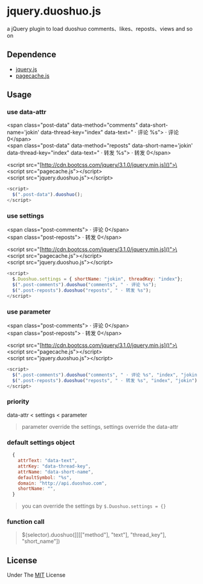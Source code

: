 # jquery.duoshuo.js
a jQuery plugin to load duoshuo comments、likes、reposts、views and so on

## Dependence

* [jquery.js](https://jquery.com/)
* [pagecache.js](https://github.com/jokinkuang/pagecache.js)

## Usage

### use data-attr
\<span class="post-data" data-method="comments" data-short-name='jokin' data-thread-key="index" data-text=" · 评论 %s"> · 评论 0\</span>  
\<span class="post-data" data-method="reposts" data-short-name='jokin' data-thread-key="index" data-text=" · 转发 %s"> · 转发 0\</span>  

\<script src="[http://cdn.bootcss.com/jquery/3.1.0/jquery.min.js]()">\</script>  
\<script src="pagecache.js">\</script>  
\<script src="jquery.duoshuo.js">\</script>  
```javascript
<script>
  $(".post-data").duoshuo();
</script>
```

### use settings
\<span class="post-comments"> · 评论 0\</span>  
\<span class="post-reposts"> · 转发 0\</span>  

\<script src="[http://cdn.bootcss.com/jquery/3.1.0/jquery.min.js]()">\</script>  
\<script src="pagecache.js">\</script>  
\<script src="jquery.duoshuo.js">\</script>  
```javascript
<script>
  $.Duoshuo.settings = { shortName: "jokin", threadKey: "index"};
  $(".post-comments").duoshuo("comments", " · 评论 %s");
  $(".post-reposts").duoshuo("reposts", " · 转发 %s");
</script>
```

### use parameter
\<span class="post-comments"> · 评论 0\</span>  
\<span class="post-reposts"> · 转发 0\</span>  

\<script src="[http://cdn.bootcss.com/jquery/3.1.0/jquery.min.js]()">\</script>  
\<script src="pagecache.js">\</script>  
\<script src="jquery.duoshuo.js">\</script>  
```javascript
<script>
  $(".post-comments").duoshuo("comments", " · 评论 %s", "index", "jokin");
  $(".post-reposts").duoshuo("reposts", " · 转发 %s", "index", "jokin");
</script>
```

### priority
data-attr < settings < parameter
> parameter override the settings, settings override the data-attr


### default settings object
```javascript
  {
    attrText: "data-text",
    attrKey: "data-thread-key",
    attrName: "data-short-name",
    defaultSymbol: "%s",
    domain: "http://api.duoshuo.com",
    shortName: "",
  }
```
> you can override the settings by `$.Duoshuo.settings = {}`


### function call
> $(selector).duoshuo([[[["method"], "text"], "thread_key"], "short_name"])


## License

Under The [MIT](https://tldrlegal.com/license/mit-license) License
